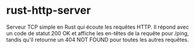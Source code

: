 # rust-http-server
Serveur TCP simple en Rust qui écoute les requêtes HTTP. Il répond avec un code de statut 200 OK et affiche les en-têtes de la requête pour /ping, tandis qu'il retourne un 404 NOT FOUND pour toutes les autres requêtes.
